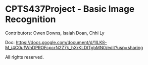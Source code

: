 # CPTS437Project - Basic Image Recognition
Contributors: Owen Downs, Isaiah Doan, Chhi Ly

Doc: https://docs.google.com/document/d/1ILK8-M_i4C0ufWhDPROFcpcrN2Z7k_hXrKLDtTgbMN0/edit?usp=sharing

All rights reserved.
